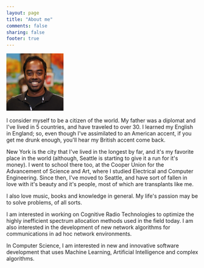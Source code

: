 ```yaml
---
layout: page
title: "About me"
comments: false
sharing: false
footer: true
---
```

<img class="img-polaroid pull-left" src="/images/samiurra.jpg" width="150px" style="margin-right: 10px;"/>

I consider myself to be a citizen of the world. My father was a
diplomat and I've lived in 5 countries, and have traveled to over
30. I learned my English in England; so, even though I've
assimilated to an American accent, if you get me drunk enough,
you'll hear my British accent come back.

New York is the city that I've lived in the longest by far, and
it's my favorite place in the world (although, Seattle is starting
to give it a run for it's money). I went to school there too, at
the Cooper Union for the Advancement of Science and Art, where I
studied Electrical and Computer Engineering. Since then, I've moved 
to Seattle, and have sort of fallen in love with it's beauty and it's
people, most of which are transplants like me.

I also love music, books and knowledge in general. My life's
passion may be to solve problems, of all sorts.

I am interested in working on Cognitive Radio Technologies to optimize 
the highly inefficient spectrum allocation methods used in the field today.
I am also interested in the development of new network algorithms for 
communications in ad hoc network environments. 

In Computer Science, I am interested in new and innovative software 
development that uses Machine Learning, Artificial Intelligence and 
complex algorithms.
